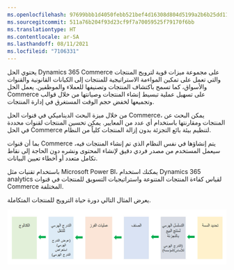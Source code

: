 ```yaml
---
ms.openlocfilehash: 97699bbb1d4050febb521bef4d16308d804d5199a2b6b25dd1166d432af48df2
ms.sourcegitcommit: 511a76b204f93d23cf9f7a70059525f79170f6bb
ms.translationtype: HT
ms.contentlocale: ar-SA
ms.lasthandoff: 08/11/2021
ms.locfileid: "7106331"
---
```

يحتوي الحل Dynamics 365 Commerce على مجموعة ميزات قوية لترويج المنتجات والتي تعمل على تمكين المواءمة الاستراتيجية للمنتجات إلى الكيانات القانونية والقنوات والأسواق، كما تسمح باكتشاف المنتجات وتصنيفها للعملاء والموظفين. يعمل الحل Commerce على تسهيل عملية تبسيط إنشاء المنتجات وصيانتها من خلال قوالب وتجميعها لخفض حجم الوقت المستغرق في إدارة المنتجات.  

من خلال ميزة البحث الديناميكي في قنوات الحل Commerce، يمكن البحث عن المنتجات ومقارنتها باستخدام أي عدد من المعايير. يمكن تحسين المنتجات لقنوات محددة في الحل Commerce لتنظيم بيئة بائع التجزئة بدون إزالة المنتجات كلياً من النظام. 

بما أن قنوات Commerce يتم إنشاؤها في نفس النظام الذي تم إنشاء المنتجات فيه، سيعمل المستخدم من مصدر فردي دقيق لإنشاء المحتوى ونشره دون الحاجة إلى نقاط تكامل متعدد أو أخطاء تعيين البيانات. 

باستخدام تقنيات مثل Microsoft Power BI، يمكنك استخدام Dynamics 365 analytics لقياس كفاءة المنتجات المتنوعة واستراتيجيات التسويق للمنتجات في قنوات Commerce المختلفة. 

يعرض المثال التالي دورة حياة الترويج للمنتجات المتكاملة. 
 
![الرسم التخطيطي لدورة حياة الترويج للمنتجات المتكاملة](../media/merchandising-lifecycle-c.jpg)
